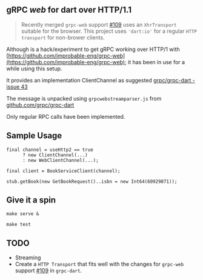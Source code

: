## gRPC *web* for dart over HTTP/1.1

> Recently merged `grpc-web` support [#109](https://github.com/grpc/grpc-dart/pull/109) uses an `XhrTransport` suitable for the browser.
> This project uses `'dart:io'` for a regular `HTTP transport` for non-brower clients.

Although is a hack/experiment to get gRPC working over HTTP/1 with [https://github.com/improbable-eng/grpc-web](https://github.com/improbable-eng/grpc-web); it has been in use for a while using this setup.

It provides an implementation ClientChannel as suggested [grpc/grpc-dart - issue 43](https://github.com/grpc/grpc-dart/issues/43)

The message is unpacked using `grpcwebstreamparser.js` from [github.com/grpc/grpc-dart](https://github.com/grpc/grpc-web)

Only regular RPC calls have been implemented.

## Sample Usage

```
final channel = useHttp2 == true
      ? new ClientChannel(...)
      : new WebClientChannel(...);

final client = BookServiceClient(channel);

stub.getBook(new GetBookRequest()..isbn = new Int64(60929871));
```

## Give it a spin

```
make serve &

make test
```

## TODO

- Streaming
- Create a `HTTP Transport` that fits well with the changes for `grpc-web` support [#109](https://github.com/grpc/grpc-dart/pull/109) in `grpc-dart`.